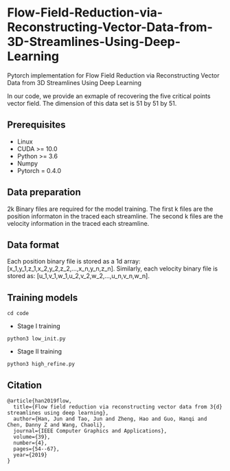 # Flow-Field-Reduction-via-Reconstructing-Vector-Data-from-3D-Streamlines-Using-Deep-Learning
Pytorch implementation for Flow Field Reduction via Reconstructing Vector Data from 3D Streamlines Using Deep Learning

In our code, we provide an exmaple of recovering the five critical points vector field. The dimension of this data set is 51 by 51 by 51.

## Prerequisites
- Linux
- CUDA >= 10.0
- Python >= 3.6
- Numpy
- Pytorch = 0.4.0

## Data preparation
2k Binary files are required for the model training. The first k files are the position informaton in the traced each streamline. The second k files are the velocity information in the traced each streamline.

## Data format
Each position binary file is stored as a 1d array: [x_1,y_1,z_1,x_2,y_2,z_2,...,x_n,y_n,z_n]. Similarly, each velocity binary file is stored as: [u_1,v_1,w_1,u_2,v_2,w_2,...,u_n,v_n,w_n].


## Training models
```
cd code 
```

- Stage I training
```
python3 low_init.py 
```

- Stage II training
```
python3 high_refine.py
```

## Citation 
```
@article{han2019flow,
  title={Flow field reduction via reconstructing vector data from 3{d} streamlines using deep learning},
  author={Han, Jun and Tao, Jun and Zheng, Hao and Guo, Hanqi and Chen, Danny Z and Wang, Chaoli},
  journal={IEEE Computer Graphics and Applications},
  volume={39},
  number={4},
  pages={54--67},
  year={2019}
}

```
